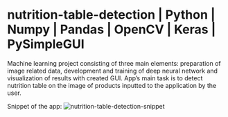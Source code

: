 # nutrition-table-detection | Python | Numpy | Pandas | OpenCV | Keras | PySimpleGUI

Machine learning project consisting of three main elements: preparation of image related data, development and training of deep neural network and visualization of results with created GUI. App’s main task is to detect nutrition table on the image of products inputted to the application by the user.

Snippet of the app:
![nutrition-table-detection-snippet](https://github.com/jankier/nutrition-table-detection/assets/137533379/2e792fc1-a366-407a-94d7-6e4d8d854f6f)
